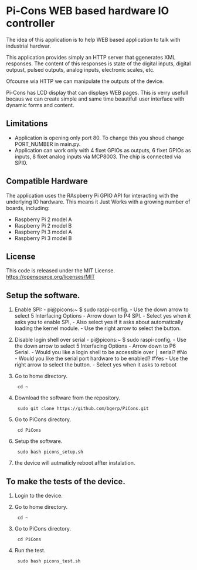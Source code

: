 # Pi-Cons WEB based hardware IO controller

The idea of this application is to help WEB based application to talk with industrial hardwar.

This application provides simply an HTTP server that ggenerates XML responses.
The content of this responses is state of the digital inputs, digital outpust,
pulsed outputs, analog inputs, electronic scales, etc.

Ofcourse wia HTTP we can manipulate the outputs of the device.

Pi-Cons has LCD display that can displays WEB pages.
This is verry usefull becaus we can create simple and same time
beautifull user interface with dynamic forms and content.

## Limitations

 - Application is opening only port 80. To change this you shoud change PORT_NUMBER in main.py.
 - Application can work only with 4 fixet GPIOs as outputs, 6 fixet GPIOs as inputs,
 8 fixet analog inputs via MCP8003. The chip is connected via SPI0.

## Compatible Hardware

The application uses the RAspberry Pi GPIO API for interacting with the
underlying IO hardware. This means it Just Works with a growing number of
boards, including:

 - Raspberry Pi 2 model A
 - Raspberry Pi 2 model B
 - Raspberry Pi 3 model A
 - Raspberry Pi 3 model B

## License

This code is released under the MIT License.
https://opensource.org/licenses/MIT

## Setup the software.
1. Enable SPI:
        - pi@picons:~ $ sudo raspi-config.
        - Use the down arrow to select 5 Interfacing Options
        - Arrow down to P4 SPI.
        - Select yes when it asks you to enable SPI,
        - Also select yes if it asks about automatically loading the kernel module.
        - Use the right arrow to select the <Finish> button.
2. Disable login shell over serial
        - pi@picons:~ $ sudo raspi-config.
        - Use the down arrow to select 5 Interfacing Options
        - Arrow down to P6 Serial.
        - Would you like a login shell to be accessible over │ serial? #No
        - Would you like the serial port hardware to be enabled? #Yes
        - Use the right arrow to select the <Finish> button. 
        - Select yes when it asks to reboot  

3. Go to home directory.

        cd ~

4. Download the software from the repository.

        sudo git clone https://github.com/bgerp/PiCons.git

5. Go to PiCons directory.

        cd PiCons

6. Setup the software.

        sudo bash picons_setup.sh

7. the device will autmaticly reboot affter instalation.

## To make the tests of the device. 

1. Login to the device.

2. Go to home directory.

        cd ~

3. Go to PiCons directory.

        cd PiCons

4. Run the test.

        sudo bash picons_test.sh
